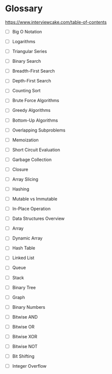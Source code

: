 # Glossary

https://www.interviewcake.com/table-of-contents

 - [ ] Big O Notation
 - [ ] Logarithms
 - [ ] Triangular Series
 
 - [ ] Binary Search
 - [ ] Breadth-First Search
 - [ ] Depth-First Search
 - [ ] Counting Sort
 
 - [ ] Brute Force Algorithms
 - [ ] Greedy Algorithms
 - [ ] Bottom-Up Algorithms
 - [ ] Overlapping Subproblems
 - [ ] Memoization
 
 - [ ] Short Circuit Evaluation
 - [ ] Garbage Collection
 - [ ] Closure
 - [ ] Array Slicing
 - [ ] Hashing
 - [ ] Mutable vs Immutable
 - [ ] In-Place Operation
 
 - [ ] Data Structures Overview
 - [ ] Array
 - [ ] Dynamic Array
 - [ ] Hash Table
 - [ ] Linked List
 - [ ] Queue
 - [ ] Stack
 - [ ] Binary Tree
 - [ ] Graph
 
 - [ ] Binary Numbers
 - [ ] Bitwise AND
 - [ ] Bitwise OR
 - [ ] Bitwise XOR
 - [ ] Bitwise NOT
 - [ ] Bit Shifting
 - [ ] Integer Overflow
 
